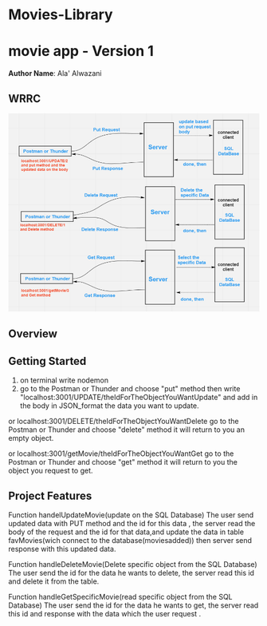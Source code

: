 # Movies-Library

# movie app - Version 1

**Author Name**: Ala' Alwazani

## WRRC
![WRRC App Task13](./images/Task14.PNG)
## Overview

## Getting Started
<!-- What are the steps that a user must take in order to build this app on their own machine and get it running? -->
1. on terminal write nodemon
2. go to the Postman or Thunder and choose "put" method then write "localhost:3001/UPDATE/theIdForTheObjectYouWantUpdate" and add in the body in JSON_format the data you want to update.

or localhost:3001/DELETE/theIdForTheObjectYouWantDelete
go to the Postman or Thunder and choose "delete" method it will return to you an empty object.

or localhost:3001/getMovie/theIdForTheObjectYouWantGet
go to the Postman or Thunder and choose "get" method it will return to you the object you request to get.


## Project Features
<!-- What are the features included in you app -->
Function handelUpdateMovie(update on the SQL Database)
The user send updated data with PUT method and the id for this data , the server read the body of the request and the id for that data,and update the data in table favMovies(wich connect to the database(moviesadded)) then server send response with this updated data.

Function handleDeleteMovie(Delete specific object from the SQL Database)
The user send the id for the data he wants to delete, the server read this id and delete it from the table.

Function handleGetSpecificMovie(read specific object from the SQL Database)
The user send the id for the data he wants to get, the server read this id and response with the data which the user request .